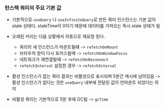 ### 탄스택 쿼리의 주요 기본 값

- 기본적으로 `useQuery` 나 `useInfiniteQuery`로 만든 쿼리 인스턴스는 기본 값이 stale 상태다. staleTime이 0이기 때문에 데이터를 가져오는 즉시 stale 상태가 됨

- 오래된 커리는 다음 상황에서 자동으로 재요청 된다.

  - 쿼리의 새 인스턴스가 마운트될떄 -> `refetchOnMount`
  - 브라우저 창이 다시 포커스될때 -> `refetchOnWindowFocus`
  - 네트워크가 재연결될때 -> `refetchOnReconnect`
  - `refetchInterval` 설정한 경우 -> `refetchInterval`

- 활성 인스턴스가 없는 쿼리 결과는 비활성으로 표시되며 5분간 캐시에 남아있음
  -> 활성 인스턴스가 없다는 것은 `useQuery` 내부에 전달된 값이 언마운트 되었다는 의미
- 비활성 쿼리는 기본적으로 5분 후에 GC됨 -> `gcTime`
